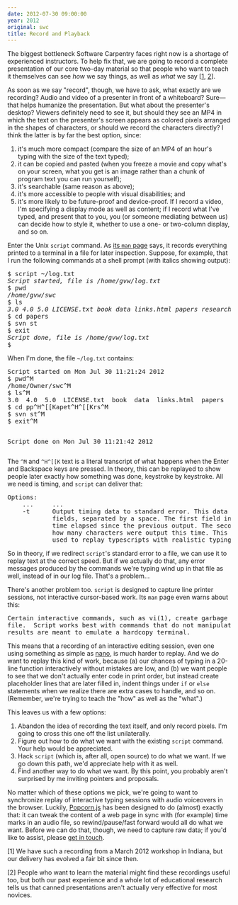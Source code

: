 ```yaml
---
date: 2012-07-30 09:00:00
year: 2012
original: swc
title: Record and Playback
---
```

<p>The biggest bottleneck Software Carpentry faces right now is a shortage of experienced instructors. To help fix that, we are going to record a complete presentation of our core two-day material so that people who want to teach it themselves can see <em>how</em> we say things, as well as <em>what</em> we say [<a href="#1">1</a>, <a href="#2">2</a>].</p>
<p>As soon as we say "record", though, we have to ask, what exactly are we recording? Audio and video of a presenter in front of a whiteboard? Sure&mdash;that helps humanize the presentation. But what about the presenter's desktop? Viewers definitely need to see it, but should they see an MP4 in which the text on the presenter's screen appears as colored pixels arranged in the shapes of characters, or should we record the characters directly? I think the latter is by far the best option, since:</p>
<ol>
<li>it's much more compact (compare the size of an MP4 of an hour's typing with the size of the text typed);</li>
<li>it can be copied and pasted (when you freeze a movie and copy what's on your screen, what you get is an image rather than a chunk of program text you can run yourself);</li>
<li>it's searchable (same reason as above);</li>
<li>it's more accessible to people with visual disabilities; and</li>
<li>it's more likely to be future-proof and device-proof. If I record a video, I'm specifying a display mode as well as content; if I record what I've typed, and present that to you, you (or someone mediating between us) can decide how to style it, whether to use a one- or two-column display, and so on.</li>
</ol>
<p>Enter the Unix <code>script</code> command. As <a href="http://unixhelp.ed.ac.uk/CGI/man-cgi?script">its <code>man</code> page</a> says, it records everything printed to a terminal in a file for later inspection. Suppose, for example, that I run the following commands at a shell prompt (with italics showing output):</p>
<pre>$ script ~/log.txt
<em>Script started, file is /home/gvw/log.txt</em>
$ pwd
<em>/home/gvw/swc</em>
$ ls
<em>3.0 4.0 5.0 LICENSE.txt book data links.html papers research scraps</em>
$ cd papers
$ svn st
$ exit
<em>Script done, file is /home/gvw/log.txt</em>
$</pre>
<p>When I'm done, the file <code>~/log.txt</code> contains:</p>
<pre>Script started on Mon Jul 30 11:21:24 2012
$ pwd^M
/home/Owner/swc^M
$ ls^M
3.0  4.0  5.0  LICENSE.txt  book  data  links.html  papers  research  scraps^M
$ cd pp^H^[[Kapet^H^[[Krs^M
$ svn st^M
$ exit^M

Script done on Mon Jul 30 11:21:42 2012</pre>
<p>The <code>^M</code> and <code>^H^[[K</code> text is a literal transcript of what happens when the Enter and Backspace keys are pressed. In theory, this can be replayed to show people later exactly how something was done, keystroke by keystroke. All we need is timing, and <code>script</code> can deliver that:</p>
<pre>Options:
    ...     ...
    -t      Output timing data to standard error. This data contains two
            fields, separated by a space. The first field indicates how much
            time elapsed since the previous output. The second field indicates
            how many characters were output this time. This information can be
            used to replay typescripts with realistic typing and output delays.</pre>
<p>So in theory, if we redirect <code>script</code>'s standard error to a file, we can use it to replay text at the correct speed. But if we actually do that, any error messages produced by the commands we're typing wind up in that file as well, instead of in our log file. That's a problem...</p>
<p>There's another problem too. <code>script</code> is designed to capture line printer sessions, not interactive cursor-based work. Its <code>man</code> page even warns about this:</p>
<pre>Certain interactive commands, such as vi(1), create garbage in the typescript
file.  Script works best with commands that do not manipulate the screen, the
results are meant to emulate a hardcopy terminal.</pre>
<p>This means that a recording of an interactive editing session, even one using something as simple as <a href="http://unixhelp.ed.ac.uk/CGI/man-cgi?nano">nano</a>, is much harder to replay. And we <em>do</em> want to replay this kind of work, because (a) our chances of typing in a 20-line function interactively without mistakes are low, and (b) we want people to see that we don't actually enter code in print order, but instead create placeholder lines that are later filled in, indent things under <code>if</code> or <code>else</code> statements when we realize there are extra cases to handle, and so on. (Remember, we're trying to teach the "how" as well as the "what".)</p>
<p>This leaves us with a few options:</p>
<ol>
<li>Abandon the idea of recording the text itself, and only record pixels. I'm going to cross this one off the list unilaterally.</li>
<li>Figure out how to do what we want with the existing <code>script</code> command. Your help would be appreciated.</li>
<li>Hack <code>script</code> (which is, after all, open source) to do what we want. If we go down this path, we'd appreciate help with it as well.</li>
<li>Find another way to do what we want. By this point, you probably aren't surprised by me inviting pointers and proposals.</li>
</ol>
<p>No matter which of these options we pick, we're going to want to synchronize replay of interactive typing sessions with audio voiceovers in the browser. Luckily, <a href="http://popcornjs.org/">Popcorn.js</a> has been designed to do (almost) exactly that: it can tweak the content of a web page in sync with (for example) time marks in an audio file, so rewind/pause/fast forward would all do what we want. Before we can do that, though, we need to capture raw data; if you'd like to assist, please <a href="mailto:{{site.contact}}">get in touch</a>.</p>
<p id="1">[1] We have such a recording from a March 2012 workshop in Indiana, but our delivery has evolved a fair bit since then.</p>
<p id="2">[2] People who want to learn the material might find these recordings useful too, but both our past experience and a whole lot of educational research tells us that canned presentations aren't actually very effective for most novices.</p>
